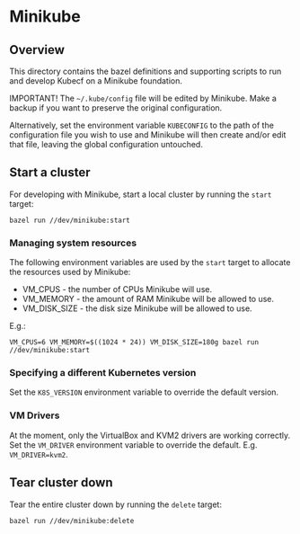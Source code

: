 # Minikube

## Overview

This directory contains the bazel definitions and supporting scripts
to run and develop Kubecf on a Minikube foundation.

IMPORTANT! The `~/.kube/config` file will be edited by Minikube. Make
a backup if you want to preserve the original configuration.

Alternatively, set the environment variable `KUBECONFIG` to the path
of the configuration file you wish to use and Minikube will then
create and/or edit that file, leaving the global configuration
untouched.

## Start a cluster

For developing with Minikube, start a local cluster by running the
`start` target:

```shell
bazel run //dev/minikube:start
```

### Managing system resources

The following environment variables are used by the `start` target to
allocate the resources used by Minikube:

  - VM_CPUS - the number of CPUs Minikube will use.
  - VM_MEMORY - the amount of RAM Minikube will be allowed to use.
  - VM_DISK_SIZE - the disk size Minikube will be allowed to use.

E.g.:

```shell
VM_CPUS=6 VM_MEMORY=$((1024 * 24)) VM_DISK_SIZE=180g bazel run //dev/minikube:start
```

### Specifying a different Kubernetes version

Set the `K8S_VERSION` environment variable to override the default
version.

### VM Drivers

At the moment, only the VirtualBox and KVM2 drivers are working
correctly. Set the `VM_DRIVER` environment variable to override the
default. E.g. `VM_DRIVER=kvm2`.

## Tear cluster down

Tear the entire cluster down by running the `delete` target:

```shell
bazel run //dev/minikube:delete
```
